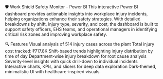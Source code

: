 🛡️ Work Shield Safety Monitor - Power BI
This interactive Power BI dashboard provides actionable insights into workplace injury incidents, helping organizations enhance their safety strategies. With detailed breakdowns by shift, injury type, severity, and cost, the dashboard is built to support safety officers, EHS teams, and operational managers in identifying critical risk zones and improving workplace safety.

🔍 Features
Visual analysis of 514 injury cases across the plant
Total injury cost tracked: ₹717.8K
Shift-based trends highlighting injury distribution by time of day
Department-wise injury breakdown for root cause analysis
Severity-level insights with quick drill-down to individual incidents
Interactive charts, KPIs, and slicers for deep data exploration
Dark-themed, minimalistic UI with healthcare-inspired visuals

